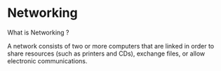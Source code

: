 # Networking

What is Networking ?

A network consists of two or more computers that are linked in order to share resources \(such as printers and CDs\), exchange files, or allow electronic communications.

